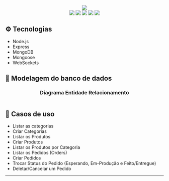 <div align='center'>
  <img src='https://user-images.githubusercontent.com/76819323/211413172-165ebf01-1187-4c82-9bd4-25717afc1358.png' />
</div>

<div align="center">
  <image src="https://img.shields.io/badge/Node.js-43853D?style=for-the-badge&logo=node.js&logoColor=white" />
  <image src="https://img.shields.io/badge/MongoDB-4EA94B?style=for-the-badge&logo=mongodb&logoColor=white" />
  <image src="https://img.shields.io/badge/TypeScript-007ACC?style=for-the-badge&logo=typescript&logoColor=white" />
  <image src="https://img.shields.io/badge/React-20232A?style=for-the-badge&logo=react&logoColor=61DAFB" />
  <image src="https://img.shields.io/badge/React_Native-20232A?style=for-the-badge&logo=react&logoColor=61DAFB" />
</div>

## ⚙️ Tecnologias

- Node.js
- Express
- MongoDB
- Mongoose
- WebSockets

## 🎲 Modelagem do banco de dados

<div align="center">
  <h3 align="center">Diagrama Entidade Relacionamento</h3>
  <img src="https://user-images.githubusercontent.com/76819323/211420051-27d7bf21-4c50-4972-8402-675055b3b37c.png" alt="">
</div>

## 📁 Casos de uso

  - Listar as categorias
  - Criar Categorias
  - Listar os Produtos
  - Criar Produtos
  - Listar os Produtos por Categoria
  - Listar os Pedidos (Orders)
  - Criar Pedidos
  - Trocar Status do Pedido (Esperando, Em-Produção e Feito/Entregue)
  - Deletar/Cancelar um Pedido

---
